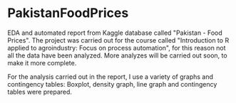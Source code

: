 # PakistanFoodPrices
EDA and automated report from Kaggle database called "Pakistan - Food Prices".
The project was carried out for the course called "Introduction to R applied to agroindustry: Focus on process automation", for this reason not all the data have been analyzed. More analyzes will be carried out soon, to make it more complete.

For the analysis carried out in the report, I use a variety of graphs and contingency tables:
Boxplot, density graph, line graph and contingency tables were prepared.
